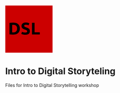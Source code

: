![DSL Logo](dsl_logo.png)


# Intro to Digital Storyteling
 Files for Intro to Digital Storytelling workshop
